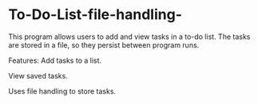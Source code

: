 # To-Do-List-file-handling-

This program allows users to add and view tasks in a to-do list. The tasks are stored in a file, so they persist between program runs.

Features:
Add tasks to a list.

View saved tasks.

Uses file handling to store tasks.
